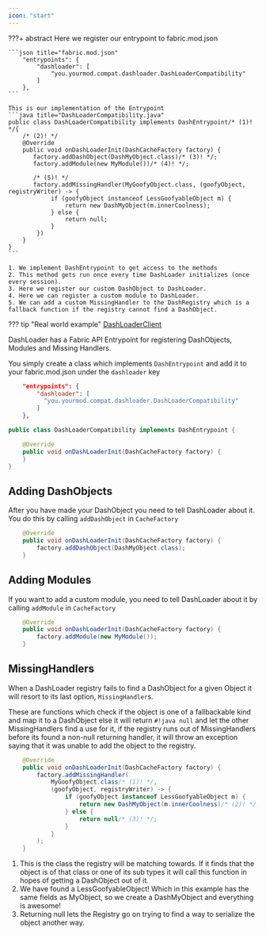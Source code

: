 ```yaml
---
icon: "start"
---
```

???+ abstract
    Here we register our entrypoint to fabric.mod.json

    ```json title="fabric.mod.json"
    	"entrypoints": {
    		"dashloader": [
                "you.yourmod.compat.dashloader.DashLoaderCompatibility"
    		]
    	},
    ```
    
    This is our implementation of the Entrypoint
    ```java title="DashLoaderCompatibility.java"
    public class DashLoaderCompatibility implements DashEntrypoint/* (1)! */{
        /* (2)! */
	    @Override
    	public void onDashLoaderInit(DashCacheFactory factory) {
           factory.addDashObject(DashMyObject.class)/* (3)! */;
           factory.addModule(new MyModule())/* (4)! */;

		   /* (5)! */
		   factory.addMissingHandler(MyGoofyObject.class, (goofyObject, registryWriter) -> {
	    		if (goofyObject instanceof LessGoofyableObject m) {
	    			return new DashMyObject(m.innerCoolness);
	    		} else {
	    			return null;
	    		}
	    	})
    	}	
    }
    ```

	1. We implement DashEntrypoint to get access to the methods
	2. This method gets run once every time DashLoader initializes (once every session).
	3. Here we register our custom DashObject to DashLoader.
    4. Here we can register a custom module to DashLoader.
    5. We can add a custom MissingHandler to the DashRegistry which is a fallback function if the registry cannot find a DashObject.

??? tip "Real world example"
    [DashLoaderClient](https://github.com/alphaqu/DashLoader/blob/fabric-1.19/src/main/java/dev/notalpha/dashloader/client/DashLoaderClient.java#L83-L115)

DashLoader has a Fabric API Entrypoint for registering DashObjects, Modules and Missing Handlers.

You simply create a class which implements `DashEntrypoint` and add it to your fabric.mod.json under the `dashloader` key
```json title="fabric.mod.json"
	"entrypoints": {
		"dashloader": [
          "you.yourmod.compat.dashloader.DashLoaderCompatibility"
		]
	},
```

```java title="DashLoaderCompatibility.java"
public class DashLoaderCompatibility implements DashEntrypoint {

	@Override
	public void onDashLoaderInit(DashCacheFactory factory) {
	}
}
```


## Adding DashObjects
After you have made your DashObject you need to tell DashLoader about it. You do this by calling `addDashObject` in `CacheFactory`

```java title="DashLoaderCompatibility.java" hl_lines="3"
	@Override
	public void onDashLoaderInit(DashCacheFactory factory) {
        factory.addDashObject(DashMyObject.class);
    }
```

## Adding Modules
If you want to add a custom module, you need to tell DashLoader about it by calling `addModule` in `CacheFactory`
```java title="DashLoaderCompatibility.java" hl_lines="3"
	@Override
	public void onDashLoaderInit(DashCacheFactory factory) {
        factory.addModule(new MyModule());
    }
```

## MissingHandlers
When a DashLoader registry fails to find a DashObject for a given Object it will resort to its last option, `MissingHandler`s.

These are functions which check if the object is one of a fallbackable kind and map it to a DashObject else it will return `#!java null` and let the other MissingHandlers find a use for it, if the registry runs out of MissingHandlers before its found a non-null returning handler, it will throw an exception saying that it was unable to add the object to the registry.

```java hl_lines="3-12"
	@Override
	public void onDashLoaderInit(DashCacheFactory factory) {
		factory.addMissingHandler(
			MyGoofyObject.class/* (1)! */,
			(goofyObject, registryWriter) -> {
				if (goofyObject instanceof LessGoofyableObject m) {
					return new DashMyObject(m.innerCoolness)/* (2)! */;
				} else {
					return null/* (3)! */;
				}
			}
		);
    }
```

1. This is the class the registry will be matching towards. If it finds that the object is of that class or one of its sub types it will call this function in hopes of getting a DashObject out of it.
2. We have found a LessGoofyableObject! Which in this example has the same fields as MyObject, so we create a DashMyObject and everything is awesome!
3. Returning null lets the Registry go on trying to find a way to serialize the object another way.